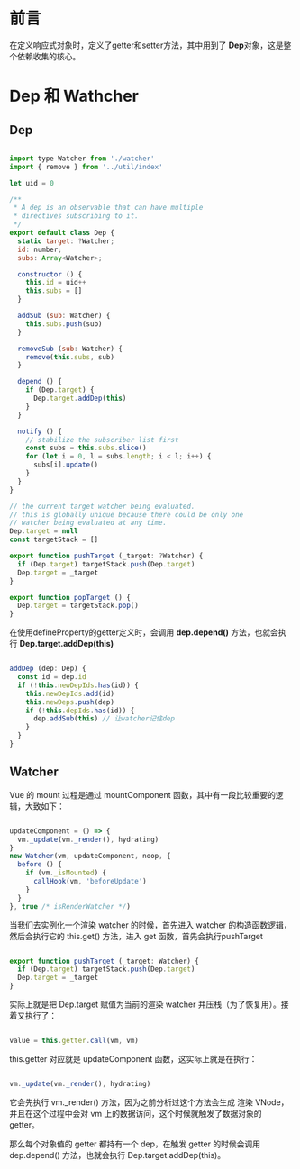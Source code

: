 # 前言

在定义响应式对象时，定义了getter和setter方法，其中用到了 **Dep**对象，这是整个依赖收集的核心。

# Dep 和 Wathcher

## Dep

```javascript

import type Watcher from './watcher'
import { remove } from '../util/index'

let uid = 0

/**
 * A dep is an observable that can have multiple
 * directives subscribing to it.
 */
export default class Dep {
  static target: ?Watcher;
  id: number;
  subs: Array<Watcher>;

  constructor () {
    this.id = uid++
    this.subs = []
  }

  addSub (sub: Watcher) {
    this.subs.push(sub)
  }

  removeSub (sub: Watcher) {
    remove(this.subs, sub)
  }

  depend () {
    if (Dep.target) {
      Dep.target.addDep(this)
    }
  }

  notify () {
    // stabilize the subscriber list first
    const subs = this.subs.slice()
    for (let i = 0, l = subs.length; i < l; i++) {
      subs[i].update()
    }
  }
}

// the current target watcher being evaluated.
// this is globally unique because there could be only one
// watcher being evaluated at any time.
Dep.target = null
const targetStack = []

export function pushTarget (_target: ?Watcher) {
  if (Dep.target) targetStack.push(Dep.target)
  Dep.target = _target
}

export function popTarget () {
  Dep.target = targetStack.pop()
}

```


在使用defineProperty的getter定义时，会调用 **dep.depend()** 方法，也就会执行 **Dep.target.addDep(this)**

```javascript

addDep (dep: Dep) {
  const id = dep.id
  if (!this.newDepIds.has(id)) {
    this.newDepIds.add(id)
    this.newDeps.push(dep)
    if (!this.depIds.has(id)) {
      dep.addSub(this) // 让watcher记住dep 
    }
  }
}

```



## Watcher 

Vue 的 mount 过程是通过 mountComponent 函数，其中有一段比较重要的逻辑，大致如下：

```javascript

updateComponent = () => {
  vm._update(vm._render(), hydrating)
}
new Watcher(vm, updateComponent, noop, {
  before () {
    if (vm._isMounted) {
      callHook(vm, 'beforeUpdate')
    }
  }
}, true /* isRenderWatcher */)

```

当我们去实例化一个渲染 watcher 的时候，首先进入 watcher 的构造函数逻辑，然后会执行它的 this.get() 方法，进入 get 函数，首先会执行pushTarget

```javascript

export function pushTarget (_target: Watcher) {
  if (Dep.target) targetStack.push(Dep.target)
  Dep.target = _target
}

```

实际上就是把 Dep.target 赋值为当前的渲染 watcher 并压栈（为了恢复用）。接着又执行了：

```javascript

value = this.getter.call(vm, vm)

```

this.getter 对应就是 updateComponent 函数，这实际上就是在执行：

```javascript

vm._update(vm._render(), hydrating)

```

它会先执行 vm._render() 方法，因为之前分析过这个方法会生成 渲染 VNode，并且在这个过程中会对 vm 上的数据访问，这个时候就触发了数据对象的 getter。

那么每个对象值的 getter 都持有一个 dep，在触发 getter 的时候会调用 dep.depend() 方法，也就会执行 Dep.target.addDep(this)。
